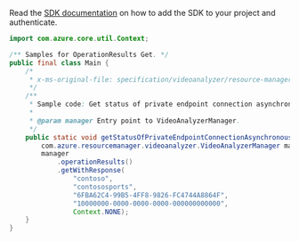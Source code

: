 Read the [SDK documentation](https://github.com/Azure/azure-sdk-for-java/blob/azure-resourcemanager-videoanalyzer_1.0.0-beta.3/sdk/videoanalyzer/azure-resourcemanager-videoanalyzer/README.md) on how to add the SDK to your project and authenticate.

```java
import com.azure.core.util.Context;

/** Samples for OperationResults Get. */
public final class Main {
    /*
     * x-ms-original-file: specification/videoanalyzer/resource-manager/Microsoft.Media/preview/2021-11-01-preview/examples/video-analyzer-private-endpoint-connection-operation-result-by-id.json
     */
    /**
     * Sample code: Get status of private endpoint connection asynchronous operation.
     *
     * @param manager Entry point to VideoAnalyzerManager.
     */
    public static void getStatusOfPrivateEndpointConnectionAsynchronousOperation(
        com.azure.resourcemanager.videoanalyzer.VideoAnalyzerManager manager) {
        manager
            .operationResults()
            .getWithResponse(
                "contoso",
                "contososports",
                "6FBA62C4-99B5-4FF8-9826-FC4744A8864F",
                "10000000-0000-0000-0000-000000000000",
                Context.NONE);
    }
}
```
